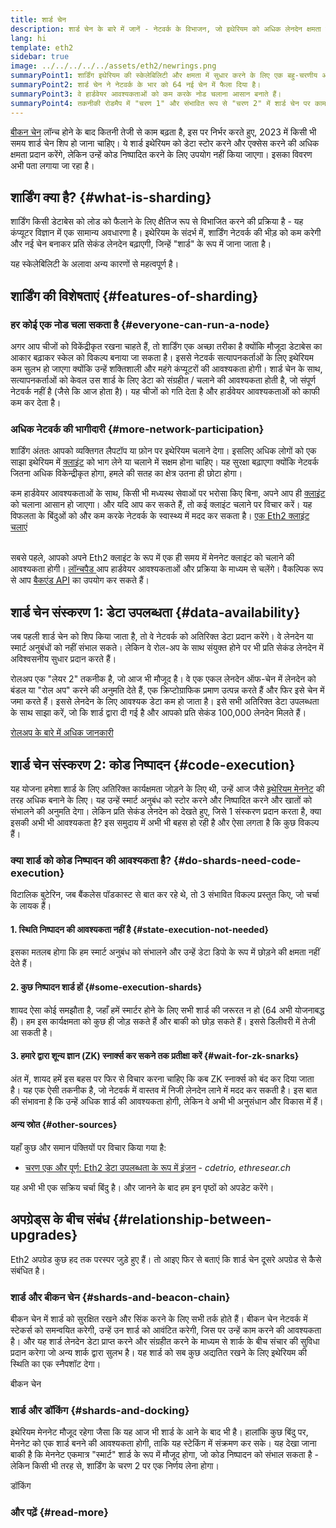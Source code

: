 ```yaml
---
title: शार्ड चेन
description: शार्ड चेन के बारे में जानें - नेटवर्क के विभाजन, जो इथेरियम को अधिक लेनदेन क्षमता देते हैं और इसे चलाना आसान बनाते हैं।
lang: hi
template: eth2
sidebar: true
image: ../../../../../assets/eth2/newrings.png
summaryPoint1: शार्डिंग इथेरियम की स्केलेबिलिटी और क्षमता में सुधार करने के लिए एक बहु-चरणीय अपग्रेड है।
summaryPoint2: शार्ड चेन ने नेटवर्क के भार को 64 नई चेन में फैला दिया है।
summaryPoint3: वे हार्डवेयर आवश्यकताओं को कम करके नोड चलाना आसान बनाते हैं।
summaryPoint4: तकनीकी रोडमैप में "चरण 1" और संभावित रूप से "चरण 2" में शार्ड चेन पर काम शामिल है"।
---
```


<UpgradeStatus dateKey="page-eth2-upgrades-shards-date">
    <a href="/eth2/beacon-chain/">बीकन चेन</a> लॉन्च होने के बाद कितनी तेजी से काम बढ़ता है, इस पर निर्भर करते हुए, 2023 में किसी भी समय शार्ड चेन शिप हो जाना चाहिए। ये शार्ड इथेरियम को डेटा स्टोर करने और एक्सेस करने की अधिक क्षमता प्रदान करेंगे, लेकिन उन्हें कोड निष्पादित करने के लिए उपयोग नहीं किया जाएगा। इसका विवरण अभी पता लगाया जा रहा है।
</UpgradeStatus>

## शार्डिंग क्या है? {#what-is-sharding}

शार्डिंग किसी डेटाबेस को लोड को फैलाने के लिए क्षैतिज रूप से विभाजित करने की प्रक्रिया है - यह कंप्यूटर विज्ञान में एक सामान्य अवधारणा है। इथेरियम के संदर्भ में, शार्डिंग नेटवर्क की भीड़ को कम करेगी और नई चेन बनाकर प्रति सेकंड लेनदेन बढ़ाएगी, जिन्हें "शार्ड" के रूप में जाना जाता है।

यह स्केलेबिलिटी के अलावा अन्य कारणों से महत्वपूर्ण है।

## शार्डिंग की विशेषताएं {#features-of-sharding}

### हर कोई एक नोड चला सकता है {#everyone-can-run-a-node}

अगर आप चीजों को विकेंद्रीकृत रखना चाहते हैं, तो शार्डिंग एक अच्छा तरीका है क्योंकि मौजूदा डेटाबेस का आकार बढ़ाकर स्केल को विकल्प बनाया जा सकता है। इससे नेटवर्क सत्यापनकर्ताओं के लिए इथेरियम कम सुलभ हो जाएगा क्योंकि उन्हें शक्तिशाली और महंगे कंप्यूटरों की आवश्यकता होगी। शार्ड चेन के साथ, सत्यापनकर्ताओं को केवल उस शार्ड के लिए डेटा को संग्रहीत / चलाने की आवश्यकता होती है, जो संपूर्ण नेटवर्क नहीं है (जैसे कि आज होता है)। यह चीजों को गति देता है और हार्डवेयर आवश्यकताओं को काफी कम कर देता है।

### अधिक नेटवर्क की भागीदारी {#more-network-participation}

शार्डिंग अंततः आपको व्यक्तिगत लैपटॉप या फ़ोन पर इथेरियम चलाने देगा। इसलिए अधिक लोगों को एक साझा इथेरियम में [क्लाइंट](/developers/docs/nodes-and-clients/) को भाग लेने या चलाने में सक्षम होना चाहिए। यह सुरक्षा बढ़ाएगा क्योंकि नेटवर्क जितना अधिक विकेन्द्रीकृत होगा, हमले की सतह का क्षेत्र उतना ही छोटा होगा।

कम हार्डवेयर आवश्यकताओं के साथ, किसी भी मध्यस्थ सेवाओं पर भरोसा किए बिना, अपने आप ही [क्लाइंट](/developers/docs/nodes-and-clients/) को चलाना आसान हो जाएगा। और यदि आप कर सकते हैं, तो कई क्लाइंट चलाने पर विचार करें। यह विफलता के बिंदुओं को और कम करके नेटवर्क के स्वास्थ्य में मदद कर सकता है। [एक Eth2 क्लाइंट चलाएं](/eth2/get-involved/)

<br />

<InfoBanner isWarning={true}>
  सबसे पहले, आपको अपने Eth2 क्लाइंट के रूप में एक ही समय में मेननेट क्लाइंट को चलाने की आवश्यकता होगी। <a href="https://launchpad.ethereum.org" target="_blank"> लॉन्चपैड </a> आप हार्डवेयर आवश्यकताओं और प्रक्रिया के माध्यम से चलेंगे। वैकल्पिक रूप से आप <a href="/developers/docs/apis/backend/#available-libraries">बैकएंड API</a> का उपयोग कर सकते हैं।
</InfoBanner>

## शार्ड चेन संस्करण 1: डेटा उपलब्धता {#data-availability}

जब पहली शार्ड चेन को शिप किया जाता है, तो वे नेटवर्क को अतिरिक्त डेटा प्रदान करेंगे। वे लेनदेन या स्मार्ट अनुबंधों को नहीं संभाल सकते। लेकिन वे रोल-अप के साथ संयुक्त होने पर भी प्रति सेकंड लेनदेन में अविश्वसनीय सुधार प्रदान करते हैं।

रोलअप एक "लेयर 2" तकनीक है, जो आज भी मौजूद है। वे एक एकल लेनदेन ऑफ-चेन में लेनदेन को बंडल या "रोल अप" करने की अनुमति देते हैं, एक क्रिप्टोग्राफिक प्रमाण उत्पन्न करते हैं और फिर इसे चेन में जमा करते हैं। इससे लेनदेन के लिए आवश्यक डेटा कम हो जाता है। इसे सभी अतिरिक्त डेटा उपलब्धता के साथ साझा करें, जो कि शार्ड द्वारा दी गई है और आपको प्रति सेकंड 100,000 लेनदेन मिलते हैं।

[रोलअप के बारे में अधिक जानकारी](/developers/docs/docs/scaling/layer-2-rollups/#rollups)

## शार्ड चेन संस्करण 2: कोड निष्पादन {#code-execution}

यह योजना हमेशा शार्ड के लिए अतिरिक्त कार्यक्षमता जोड़ने के लिए थी, उन्हें आज जैसे [इथेरियम मेननेट](/glossary/#mainnet) की तरह अधिक बनाने के लिए। यह उन्हें स्मार्ट अनुबंध को स्टोर करने और निष्पादित करने और खातों को संभालने की अनुमति देगा। लेकिन प्रति सेकंड लेनदेन को देखते हुए, जिसे 1 संस्करण प्रदान करता है, क्या इसकी अभी भी आवश्यकता है? इस समुदाय में अभी भी बहस हो रही है और ऐसा लगता है कि कुछ विकल्प हैं।

### क्या शार्ड को कोड निष्पादन की आवश्यकता है? {#do-shards-need-code-execution}

विटालिक बुटेरिन, जब बैंकलेस पॉडकास्ट से बात कर रहे थे, तो 3 संभावित विकल्प प्रस्तुत किए, जो चर्चा के लायक हैं।

<YouTube id="-R0j5AMUSzA" start="5841" />

#### 1. स्थिति निष्पादन की आवश्यकता नहीं है {#state-execution-not-needed}

इसका मतलब होगा कि हम स्मार्ट अनुबंध को संभालने और उन्हें डेटा डिपो के रूप में छोड़ने की क्षमता नहीं देते हैं।

#### 2. कुछ निष्पादन शार्ड हों {#some-execution-shards}

शायद ऐसा कोई समझौता है, जहाँ हमें स्मार्टर होने के लिए सभी शार्ड की जरूरत न हो (64 अभी योजनाबद्ध हैं)। हम इस कार्यक्षमता को कुछ ही जोड़ सकते हैं और बाकी को छोड़ सकते हैं। इससे डिलीवरी में तेजी आ सकती है।

#### 3. हमारे द्वारा शून्य ज्ञान (ZK) स्नार्क्स कर सकने तक प्रतीक्षा करें {#wait-for-zk-snarks}

अंत में, शायद हमें इस बहस पर फिर से विचार करना चाहिए कि कब ZK स्नार्क्स को बंद कर दिया जाता है। यह एक ऐसी तकनीक है, जो नेटवर्क में वास्तव में निजी लेनदेन लाने में मदद कर सकती है। इस बात की संभावना है कि उन्हें अधिक शार्ड की आवश्यकता होगी, लेकिन वे अभी भी अनुसंधान और विकास में हैं।

#### अन्य स्रोत {#other-sources}

यहाँ कुछ और समान पंक्तियों पर विचार किया गया है:

- [चरण एक और पूर्ण: Eth2 डेटा उपलब्धता के रूप में इंजन](https://ethresear.ch/t/phase-one-and-done-eth2-as-a-data-availability-engine/5269/8) - _cdetrio, ethresear.ch_

यह अभी भी एक सक्रिय चर्चा बिंदु है। और जानने के बाद हम इन पृष्ठों को अपडेट करेंगे।

## अपग्रेड्स के बीच संबंध {#relationship-between-upgrades}

Eth2 अपग्रेड कुछ हद तक परस्पर जुड़े हुए हैं। तो आइए फिर से बताएं कि शार्ड चेन दूसरे अपग्रेड से कैसे संबंधित है।

### शार्ड और बीकन चेन {#shards-and-beacon-chain}

बीकन चेन में शार्ड को सुरक्षित रखने और सिंक करने के लिए सभी तर्क होते हैं। बीकन चेन नेटवर्क में स्टेकर्स को समन्वयित करेगी, उन्हें उन शार्ड को आवंटित करेगी, जिस पर उन्हें काम करने की आवश्यकता है। और यह शार्ड लेनदेन डेटा प्राप्त करने और संग्रहीत करने के माध्यम से शार्क के बीच संचार की सुविधा प्रदान करेगा जो अन्य शार्क द्वारा सुलभ है। यह शार्ड को सब कुछ अद्यतित रखने के लिए इथेरियम की स्थिति का एक स्नैपशॉट देगा।

<ButtonLink to="/eth2/beacon-chain/">बीकन चेन</ButtonLink>

### शार्ड और डॉकिंग {#shards-and-docking}

इथेरियम मेननेट मौजूद रहेगा जैसा कि यह आज भी शार्ड के आने के बाद भी है। हालांकि कुछ बिंदु पर, मेननेट को एक शार्ड बनने की आवश्यकता होगी, ताकि यह स्टेकिंग में संक्रमण कर सके। यह देखा जाना बाकी है कि मेननेट एकमात्र "स्मार्ट" शार्ड के रूप में मौजूद होगा, जो कोड निष्पादन को संभाल सकता है - लेकिन किसी भी तरह से, शार्डिंग के चरण 2 पर एक निर्णय लेना होगा।

<ButtonLink to="/eth2/merge/">डॉकिंग</ButtonLink>

<Divider />

### और पढ़ें {#read-more}

<Eth2ShardChainsList />

